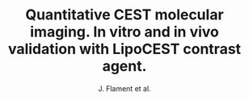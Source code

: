 ---
cat: ciel
subcat: midas
bestof: false
author: J. Flament et al.
title: Quantitative CEST molecular imaging. In vitro and in vivo validation with LipoCEST contrast agent.
year: 2009
type: misc
---